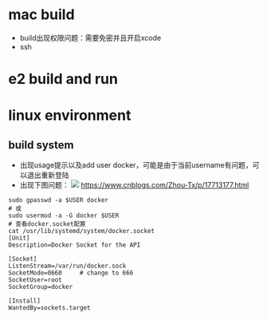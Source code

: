 # mac build
- build出现权限问题：需要免密并且开启xcode
- ssh



# e2 build and run




# linux environment
## build system
- 出现usage提示以及add user docker，可能是由于当前username有问题，可以退出重新登陆
- 出现下图问题：
![](cannot_connect_docker.png)
https://www.cnblogs.com/Zhou-Tx/p/17713177.html
```shell
sudo gpasswd -a $USER docker
# 或
sudo usermod -a -G docker $USER
# 查看docker.socket配置
cat /usr/lib/systemd/system/docker.socket
[Unit]
Description=Docker Socket for the API
 
[Socket]
ListenStream=/var/run/docker.sock
SocketMode=0660     # change to 666
SocketUser=root
SocketGroup=docker
 
[Install]
WantedBy=sockets.target

```

